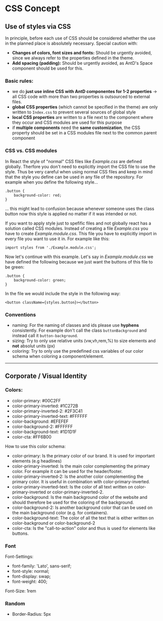 # CSS Concept

## Use of styles via CSS

In principle, before each use of CSS should be considered whether the use in the planned place is absolutely necessary. Special caution with:

- **Changes of colors, font sizes and fonts:** Should be urgently avoided, since we always refer to the properties defined in the theme.
- **Add spacing (padding):** Should be urgently avoided, as AntD's Space component should be used for this.

### Basic rules:

- we do **just use inline CSS with AntD componentes for 1-2 properties** -> all CSS code with more than two properties is outsourced to external files.
- **global CSS properties** (which cannot be specified in the theme) are only written to `Index.css` to prevent several sources of global style
- **local CSS properties** are written to a file next to the component where they occur and CSS modules are used for this purpose
- if **multiple components** need the **same customization**, the CSS property should be set in a CSS modules file next to the common parent component

### CSS vs. CSS modules

In React the style of "normal" CSS files like _Example.css_ are defined globally. Therfore you don't need to explicitly import the CSS file to use the style. Thus be very careful when using normal CSS files and keep in mind that the style you define can be used in any file of the repository.
For example when you define the following style...

```
.button {
    background-color: red;
}
```

... this might lead to confusion because whenever someone uses the class button now this style is applied no matter if it was intended or not.

If you want to apply style just to spefific files and not globally react has a solution called CSS modules. Instead of creating a file _Example.css_ you have to create _Example.module.css_. This file you have to explicitly import in every file you want to use it in. For example like this:

```
import styles from './Example.module.css';
```

Now let's continue with this example. Let's say in _Example.module.css_ we have defined the following because we just want the buttons of this file to be green:

```
.button {
    background-color: green;
}
```

In the file we would include the style in the following way:

```
<button className={styles.button}></button>
```

### Conventions

- naming:
  For the naming of classes and ids please use **hyphens** consistently.
  For example don't call the class `buttonBackground` and instead call it `button-background`.
- sizing:
  Try to only use relative units (vw,vh,rem,%) to size elements and **not** absolut units (px)
- coloring:
  Try to only use the predefined css variables of our color schema when coloring a component/element.

---

## Corporate / Visual Identity

### Colors:

- color-primary: #00C2FF
- color-primary-inverted: #1C272B
- color-primary-inverted-2: #2F3C41
- color-primary-inverted-text: #FFFFFF
- color-background: #EFEFEF
- color-background-2: #FFFFFF
- color-background-text: #1D1D1F
- color-cta: #FF6B00

How to use this color schema:

- color-primary: Is the primary color of our brand. It is used for important elements (e.g headlines)
- color-primary-inverted: Is the main color complementing the primary color. For example it can be used for the header/footer.
- color-primary-inverted-2: Is the another color complementing the primary color. It is useful in combination with color-primary-inverted.
- color-primary-inverted-text: Is the color of all text written on color-primary-inverted or color-primary-inverted-2.
- color-background: Is the main background color of the website and should therefore be used for the coloring of the background.
- color-background-2: Is another background color that can be used on the main background color (e.g. for containers).
- color-background-text: The color of all the text that is either written on color-background or color-background-2
- color-cta: Is the "call-to-action" color and thus is used for elements like buttons.

### Font

Font-Settings:

- font-family: 'Lato', sans-serif;
- font-style: normal;
- font-display: swap;
- font-weight: 400;

Font-Size: 1rem

### Random

- Border-Radius: 5px
